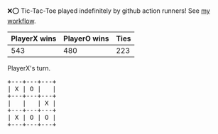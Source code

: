 :x::o: Tic-Tac-Toe played indefinitely by github action runners! See [my workflow](.github/workflows/play.yaml).

|PlayerX wins|PlayerO wins|Ties|
|-|-|-|
|543|480|223|

PlayerX's turn.

<pre>
+---+---+---+
| X | O |   |
+---+---+---+
|   |   | X |
+---+---+---+
| X | O | O |
+---+---+---+
</pre>